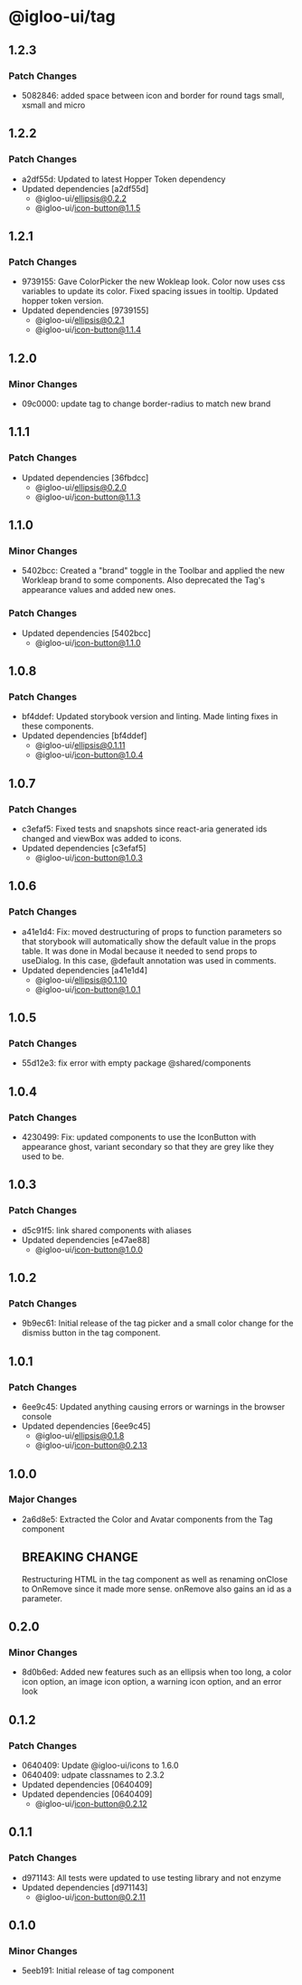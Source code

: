 # @igloo-ui/tag

## 1.2.3

### Patch Changes

- 5082846: added space between icon and border for round tags small, xsmall and micro

## 1.2.2

### Patch Changes

- a2df55d: Updated to latest Hopper Token dependency
- Updated dependencies [a2df55d]
  - @igloo-ui/ellipsis@0.2.2
  - @igloo-ui/icon-button@1.1.5

## 1.2.1

### Patch Changes

- 9739155: Gave ColorPicker the new Wokleap look. Color now uses css variables to update its color. Fixed spacing issues in tooltip. Updated hopper token version.
- Updated dependencies [9739155]
  - @igloo-ui/ellipsis@0.2.1
  - @igloo-ui/icon-button@1.1.4

## 1.2.0

### Minor Changes

- 09c0000: update tag to change border-radius to match new brand

## 1.1.1

### Patch Changes

- Updated dependencies [36fbdcc]
  - @igloo-ui/ellipsis@0.2.0
  - @igloo-ui/icon-button@1.1.3

## 1.1.0

### Minor Changes

- 5402bcc: Created a "brand" toggle in the Toolbar and applied the new Workleap brand to some components. Also deprecated the Tag's appearance values and added new ones.

### Patch Changes

- Updated dependencies [5402bcc]
  - @igloo-ui/icon-button@1.1.0

## 1.0.8

### Patch Changes

- bf4ddef: Updated storybook version and linting. Made linting fixes in these components.
- Updated dependencies [bf4ddef]
  - @igloo-ui/ellipsis@0.1.11
  - @igloo-ui/icon-button@1.0.4

## 1.0.7

### Patch Changes

- c3efaf5: Fixed tests and snapshots since react-aria generated ids changed and viewBox was added to icons.
- Updated dependencies [c3efaf5]
  - @igloo-ui/icon-button@1.0.3

## 1.0.6

### Patch Changes

- a41e1d4: Fix: moved destructuring of props to function parameters so that storybook will automatically show the default value in the props table. It was done in Modal because it needed to send props to useDialog. In this case, @default annotation was used in comments.
- Updated dependencies [a41e1d4]
  - @igloo-ui/ellipsis@0.1.10
  - @igloo-ui/icon-button@1.0.1

## 1.0.5

### Patch Changes

- 55d12e3: fix error with empty package @shared/components

## 1.0.4

### Patch Changes

- 4230499: Fix: updated components to use the IconButton with appearance ghost, variant secondary so that they are grey like they used to be.

## 1.0.3

### Patch Changes

- d5c91f5: link shared components with aliases
- Updated dependencies [e47ae88]
  - @igloo-ui/icon-button@1.0.0

## 1.0.2

### Patch Changes

- 9b9ec61: Initial release of the tag picker and a small color change for the dismiss button in the tag component.

## 1.0.1

### Patch Changes

- 6ee9c45: Updated anything causing errors or warnings in the browser console
- Updated dependencies [6ee9c45]
  - @igloo-ui/ellipsis@0.1.8
  - @igloo-ui/icon-button@0.2.13

## 1.0.0

### Major Changes

- 2a6d8e5: Extracted the Color and Avatar components from the Tag component

  ## BREAKING CHANGE

  Restructuring HTML in the tag component as well as renaming onClose to OnRemove since it made more sense. onRemove also gains an id as a parameter.

## 0.2.0

### Minor Changes

- 8d0b6ed: Added new features such as an ellipsis when too long, a color icon option, an image icon option, a warning icon option, and an error look

## 0.1.2

### Patch Changes

- 0640409: Update @igloo-ui/icons to 1.6.0
- 0640409: udpate classnames to 2.3.2
- Updated dependencies [0640409]
- Updated dependencies [0640409]
  - @igloo-ui/icon-button@0.2.12

## 0.1.1

### Patch Changes

- d971143: All tests were updated to use testing library and not enzyme
- Updated dependencies [d971143]
  - @igloo-ui/icon-button@0.2.11

## 0.1.0

### Minor Changes

- 5eeb191: Initial release of tag component
